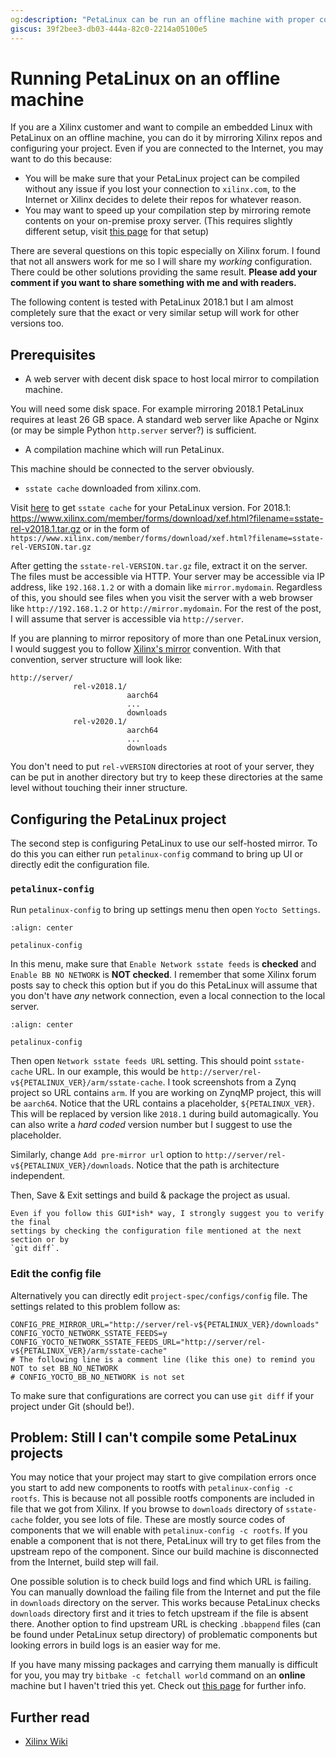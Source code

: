 ```yaml
---
og:description: "PetaLinux can be run an offline machine with proper configuration"
giscus: 39f2bee3-db03-444a-82c0-2214a05100e5
---
```


# Running PetaLinux on an offline machine

If you are a Xilinx customer and want to compile an embedded Linux with PetaLinux
on an offline machine, you can do it by mirroring Xilinx repos and configuring
your project. Even if you are connected to the Internet, you may want to do this
because:

- You will be make sure that your PetaLinux project can be compiled without any
  issue if you lost your connection to `xilinx.com`, to the Internet or Xilinx
  decides to delete their repos for whatever reason.
- You may want to speed up your compilation step by mirroring remote contents
  on your on-premise proxy server. (This requires slightly different setup,
  visit [this
  page](https://xilinx-wiki.atlassian.net/wiki/spaces/A/pages/60129817/Xilinx+Yocto+Builds+without+an+Internet+Connection#XilinxYoctoBuildswithoutanInternetConnection-MirrorServer)
  for that setup)

There are several questions on this topic especially on Xilinx forum. I found
that not all answers work for me so I will share my *working* configuration.
There could be other solutions providing the same result. **Please add your
comment if you want to share something with me and with readers.**

The following content is tested with PetaLinux 2018.1 but I am almost
completely sure that the exact or very similar setup will work for other
versions too.

## Prerequisites

- A web server with decent disk space to host local mirror to compilation machine.

You will need some disk space. For example mirroring 2018.1 PetaLinux requires
at least 26 GB space. A standard web server like
Apache or Nginx (or may be simple Python `http.server` server?) is sufficient.

- A compilation machine which will run PetaLinux.

This machine should be connected to the server obviously.

- `sstate cache` downloaded from xilinx.com.

Visit [here](https://www.xilinx.com/support/download/index.html/content/xilinx/en/downloadNav/embedded-design-tools/archive.html)
to get `sstate cache` for your PetaLinux version. For 2018.1:
<https://www.xilinx.com/member/forms/download/xef.html?filename=sstate-rel-v2018.1.tar.gz>
or in the form of
`https://www.xilinx.com/member/forms/download/xef.html?filename=sstate-rel-VERSION.tar.gz`

After getting the `sstate-rel-VERSION.tar.gz` file, extract it on the server.
The files must be accessible via HTTP. Your server may be accessible via IP address,
like  `192.168.1.2` or with a domain like `mirror.mydomain`. Regardless of this,
you should see files when you visit the server with a web browser like `http://192.168.1.2`
or `http://mirror.mydomain`. For the rest of the post, I will assume that server
is accessible via `http://server`.

If you are planning to mirror repository of more than one PetaLinux version, I
would suggest you to follow [Xilinx's
mirror](http://petalinux.xilinx.com/sswreleases/) convention. With that convention,
server structure will look like:

```text
http://server/
              rel-v2018.1/
                          aarch64
                          ...
                          downloads
              rel-v2020.1/
                          aarch64
                          ...
                          downloads
```

You don't need to put `rel-vVERSION` directories at root of your server, they
can be put in another directory but try to keep these directories at the same level
without touching their inner structure.

## Configuring the PetaLinux project

The second step is configuring PetaLinux to use our self-hosted mirror. To do
this you can either run `petalinux-config` command to bring up UI or directly
edit the configuration file.

### `petalinux-config`

Run `petalinux-config` to bring up settings menu then open `Yocto Settings`.

```{figure} assets/petalinux-offline-1.png
:align: center

petalinux-config
```

In this menu, make sure that `Enable Network sstate feeds` is **checked** and
`Enable BB NO NETWORK` is **NOT checked**. I remember that some Xilinx forum
posts say to check this option but if you do this PetaLinux will assume that
you don't have *any* network connection, even a local connection to the local
server.

```{figure} assets/petalinux-offline-2.png
:align: center

petalinux-config
```

Then open `Network sstate feeds URL` setting. This should point `sstate-cache`
URL. In our example, this would be
`http://server/rel-v${PETALINUX_VER}/arm/sstate-cache`. I took screenshots from
a Zynq project so URL contains `arm`. If you are working on ZynqMP project, this
will be `aarch64`. Notice that the URL contains a placeholder,
`${PETALINUX_VER}`. This will be replaced by version like `2018.1` during build
automagically. You can also write a *hard coded* version number but I suggest to
use the placeholder.

Similarly, change `Add pre-mirror url` option to `http://server/rel-v${PETALINUX_VER}/downloads`.
Notice that the path is architecture independent.

Then, Save & Exit settings and build & package the project as usual.

```{warning}
Even if you follow this GUI*ish* way, I strongly suggest you to verify the final
settings by checking the configuration file mentioned at the next section or by
`git diff`.
```

### Edit the config file

Alternatively you can directly edit  `project-spec/configs/config` file. The
settings related to this problem follow as:

```text
CONFIG_PRE_MIRROR_URL="http://server/rel-v${PETALINUX_VER}/downloads"
CONFIG_YOCTO_NETWORK_SSTATE_FEEDS=y
CONFIG_YOCTO_NETWORK_SSTATE_FEEDS_URL="http://server/rel-v${PETALINUX_VER}/arm/sstate-cache"
# The following line is a comment line (like this one) to remind you NOT to set BB_NO_NETWORK
# CONFIG_YOCTO_BB_NO_NETWORK is not set
```

To make sure that configurations are correct you can use `git diff` if your
project under Git (should be!).

## Problem: Still I can't compile some PetaLinux projects

You may notice that your project may start to give compilation errors once you
start to add new components to rootfs with `petalinux-config -c rootfs`. This
is because not all possible rootfs components are included in file that we
got from Xilinx. If you browse to `downloads` directory of `sstate-cache` folder,
you see lots of file. These are mostly source codes of components that we will
enable with `petalinux-config -c rootfs`. If you enable a component that is not
there, PetaLinux will try to get files from the upstream repo of the component.
Since our build machine is disconnected from the Internet, build step will fail.

One possible solution is to check build logs and find which URL is failing. You
can manually download the failing file from the Internet and put the file in
`downloads` directory on the server. This works because PetaLinux checks
`downloads` directory first and it tries to fetch upstream if the file is absent
there. Another option to find upstream URL is checking `.bbappend` files (can be
found under PetaLinux setup directory) of problematic components but looking
errors in build logs is an easier way for me.

If you have many missing packages and carrying them manually is difficult for
you, you may try `bitbake -c fetchall world` command on an **online** machine
but I haven't tried this yet. Check out [this
page](https://xilinx-wiki.atlassian.net/wiki/spaces/A/pages/60129817/Xilinx+Yocto+Builds+without+an+Internet+Connection)
for further info.

## Further read

- [Xilinx Wiki](https://xilinx-wiki.atlassian.net/wiki/spaces/A/pages/60129817/Xilinx+Yocto+Builds+without+an+Internet+Connection)
